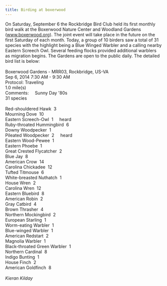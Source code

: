 ```yaml
---
title: Birding at boxerwood
---
```

<div class="paragraph" style="text-align:left;">On Saturday, September 6 the Rockbridge Bird Club held its first monthly bird walk at the Boxerwood Nature Center and Woodland Gardens (<a href="http://www.boxerwood.org/" target="_blank" style="">www.boxerwood.org</a>). The joint event will take place in the future on the first Saturday of each month. Today, a group of 10 birders saw a total of 31 species with the highlight being a Blue Winged Warbler and a calling nearby Eastern Screech Owl. Several feeding flocks provided additional warblers as migration begins. The Gardens are open to the public daily. The detailed bird list is below:<br /><span style=""></span><br /><span style=""></span>Boxerwood Gardens - MRR03, Rockbridge, US-VA<br />Sep 6, 2014 7:30 AM -&nbsp;9:30 AM<br />Protocol: Traveling<br />1.0 mile(s)<br />Comments:&nbsp; &nbsp; &nbsp;Sunny Day '80s<br />31 species<br /><br />Red-shouldered Hawk&nbsp; 3<br />Mourning Dove&nbsp; 10<br />Eastern Screech-Owl&nbsp; 1&nbsp; &nbsp; &nbsp;heard<br />Ruby-throated Hummingbird&nbsp; 6<br />Downy Woodpecker&nbsp; 1<br />Pileated Woodpecker&nbsp; 2&nbsp; &nbsp; &nbsp;heard<br />Eastern Wood-Pewee&nbsp; 1<br />Eastern Phoebe&nbsp; 1<br />Great Crested Flycatcher&nbsp; 2<br />Blue Jay&nbsp; 8<br />American Crow&nbsp; 14<br />Carolina Chickadee&nbsp; 12<br />Tufted Titmouse&nbsp; 6<br />White-breasted Nuthatch&nbsp; 1<br />House Wren&nbsp; 2<br />Carolina Wren&nbsp; 12<br />Eastern Bluebird&nbsp; 8<br />American Robin&nbsp; 2<br />Gray Catbird&nbsp; 4<br />Brown Thrasher&nbsp; 4<br />Northern Mockingbird&nbsp; 2<br />European Starling&nbsp; 1<br />Worm-eating Warbler&nbsp; 1<br />Blue-winged Warbler&nbsp; 1<br />American Redstart&nbsp; 2<br />Magnolia Warbler&nbsp; 1<br />Black-throated Green Warbler&nbsp; 1<br />Northern Cardinal&nbsp; 8<br />Indigo Bunting&nbsp; 1<br />House Finch&nbsp; 2<br />American Goldfinch&nbsp; 8<br /><br /><em>Kieran Kilday</em><br /><span style=""></span><br /><span style=""></span></div>
